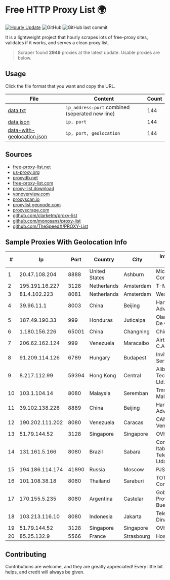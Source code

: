 
# Free HTTP Proxy List 🌍

[![Hourly Update](https://github.com/mertguvencli/http-proxy-list/actions/workflows/main.yml/badge.svg?branch=main)](https://github.com/mertguvencli/http-proxy-list/actions/workflows/main.yml)
![GitHub](https://img.shields.io/github/license/mertguvencli/http-proxy-list)
![GitHub last commit](https://img.shields.io/github/last-commit/mertguvencli/http-proxy-list)

It is a lightweight project that hourly scrapes lots of free-proxy sites, validates if it works, and serves a clean proxy list.


> Scraper found **2949** proxies at the latest update. Usable proxies are below.

## Usage

Click the file format that you want and copy the URL.


|File|Content|Count|
|----|-------|-----|
|[data.txt](https://raw.githubusercontent.com/mertguvencli/http-proxy-list/main/proxy-list/data.txt)|`ip_address:port` combined (seperated new line)|144|
|[data.json](https://raw.githubusercontent.com/mertguvencli/http-proxy-list/main/proxy-list/data.json)|`ip, port`|144|
|[data-with-geolocation.json](https://raw.githubusercontent.com/mertguvencli/http-proxy-list/main/proxy-list/data-with-geolocation.json)|`ip, port, geolocation`|144|

## Sources

* [free-proxy-list.net](https://free-proxy-list.net)
* [us-proxy.org](https://www.us-proxy.org)
* [proxydb.net](http://proxydb.net)
* [free-proxy-list.com](https://free-proxy-list.com/?page=&port=&type%5B%5D=http&type%5B%5D=https&up_time=0&search=Search)
* [proxy-list.download](https://www.proxy-list.download/HTTP)
* [vpnoverview.com](https://vpnoverview.com/privacy/anonymous-browsing/free-proxy-servers)
* [proxyscan.io](https://www.proxyscan.io)
* [proxylist.geonode.com](https://proxylist.geonode.com/api/proxy-list?limit=300&page=1&sort_by=lastChecked&sort_type=desc&protocols=http,https)
* [proxyscrape.com](https://api.proxyscrape.com/v2/?request=displayproxies&protocol=http&timeout=10000&country=all&ssl=all&anonymity=all)
* [github.com/clarketm/proxy-list](https://raw.githubusercontent.com/clarketm/proxy-list/master/proxy-list-raw.txt)
* [github.com/monosans/proxy-list](https://raw.githubusercontent.com/monosans/proxy-list/main/proxies/http.txt)
* [github.com/TheSpeedX/PROXY-List](https://raw.githubusercontent.com/TheSpeedX/PROXY-List/master/http.txt)


## Sample Proxies With Geolocation Info

|#|Ip|Port|Country|City|Internet Service Provider|
|-|--|----|-------|----|-------------------------|
|1|20.47.108.204|8888|United States|Ashburn|Microsoft Corporation|
|2|195.191.16.227|3128|Netherlands|Amsterdam|T-Mobile Thuis BV|
|3|81.4.102.223|8081|Netherlands|Amsterdam|WeservIT|
|4|39.96.11.1|8003|China|Beijing|Hangzhou Alibaba Advertising Co|
|5|187.49.190.33|999|Honduras|Juticalpa|Olancho NET S.r.l. De C.V.|
|6|1.180.156.226|65001|China|Changning|Chinanet|
|7|206.62.162.124|999|Venezuela|Maracaibo|Airtek Solutions C.A.|
|8|91.209.114.126|6789|Hungary|Budapest|Invitech ICT Services Kft.|
|9|8.217.112.99|59394|Hong Kong|Central|Alibaba (US) Technology Co., Ltd.|
|10|103.1.104.14|8080|Malaysia|Seremban|Tmnet, Telekom Malaysia Bhd.|
|11|39.102.138.226|8889|China|Beijing|Hangzhou Alibaba Advertising Co|
|12|190.202.111.202|8080|Venezuela|Caracas|CANTV Servicios, Venezuela|
|13|51.79.144.52|3128|Singapore|Singapore|OVH SAS|
|14|131.161.5.166|8080|Brazil|Sabara|Companhia Itabirana TelecomunicaÔÔes Ltda|
|15|194.186.114.174|41890|Russia|Moscow|PJSC "Vimpelcom"|
|16|101.108.38.18|8080|Thailand|Saraburi|TOT Public Company Limited|
|17|170.155.5.235|8080|Argentina|Castelar|Gobernacion de la Provincia de Buenos Aires|
|18|103.213.116.10|8080|Indonesia|Jakarta|Telemedia Dinamika Sarana|
|19|51.79.144.52|3128|Singapore|Singapore|OVH SAS|
|20|85.25.132.9|5566|France|Strasbourg|Host Europe GmbH|



## Contributing

Contributions are welcome, and they are greatly appreciated! Every
little bit helps, and credit will always be given.

